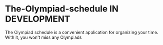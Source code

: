 # The-Olympiad-schedule IN DEVELOPMENT
The Olympiad schedule is a convenient application for organizing your time. With it, you won't miss any Olympiads
